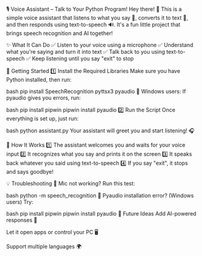 🎙️ Voice Assistant – Talk to Your Python Program!
Hey there! 👋 This is a simple voice assistant that listens to what you say 🎤, converts it to text 📜, and then responds using text-to-speech 🔊. It's a fun little project that brings speech recognition and AI together!

✨ What It Can Do
✅ Listen to your voice using a microphone
✅ Understand what you're saying and turn it into text
✅ Talk back to you using text-to-speech
✅ Keep listening until you say "exit" to stop

🚀 Getting Started
1️⃣ Install the Required Libraries
Make sure you have Python installed, then run:

bash
pip install SpeechRecognition pyttsx3 pyaudio
🔹 Windows users: If pyaudio gives you errors, run:

bash
pip install pipwin
pipwin install pyaudio
2️⃣ Run the Script
Once everything is set up, just run:

bash
python assistant.py
Your assistant will greet you and start listening! 🎧

🎤 How It Works
1️⃣ The assistant welcomes you and waits for your voice input
2️⃣ It recognizes what you say and prints it on the screen
3️⃣ It speaks back whatever you said using text-to-speech
4️⃣ If you say "exit", it stops and says goodbye!

💡 Troubleshooting
🔹 Mic not working? Run this test:

bash
python -m speech_recognition
🔹 Pyaudio installation error? (Windows users) Try:

bash
pip install pipwin
pipwin install pyaudio
🚀 Future Ideas
Add AI-powered responses 🤖

Let it open apps or control your PC 🖥️

Support multiple languages 🌍

